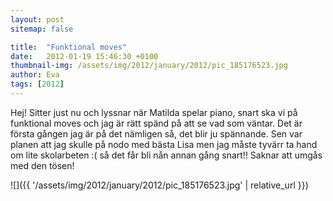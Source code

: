 ```yaml
---
layout: post
sitemap: false

title:  "Funktional moves"
date:   2012-01-19 15:46:30 +0100
thumbnail-img: /assets/img/2012/january/2012/pic_185176523.jpg
author: Eva
tags: [2012]
---
```


Hej! Sitter just nu och lyssnar när Matilda spelar piano, snart ska vi på funktional moves och jag är rätt spänd på att se vad som väntar. Det är första gången jag är på det nämligen så, det blir ju spännande. Sen var planen att jag skulle på nodo med bästa Lisa men jag måste tyvärr ta hand om lite skolarbeten :( så det får bli nån annan gång snart!! Saknar att umgås med den tösen!

![]({{ '/assets/img/2012/january/2012/pic_185176523.jpg'  | relative_url }})

